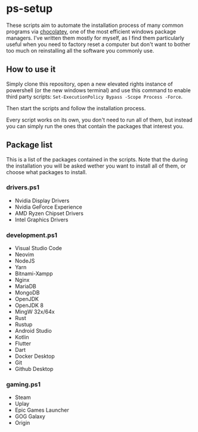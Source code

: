 # ps-setup
These scripts aim to automate the installation process of many common programs via [chocolatey](https://chocolatey.org), one of the most efficient windows package managers.
I've written them mostly for myself, as I find them particularly useful when you need to factory reset a computer but don't want to bother too much on reinstalling all the software you commonly use.
## How to use it
Simply clone this repository, open a new elevated rights instance of powershell (or the new windows terminal) and use this command to enable third party scripts:
`Set-ExecutionPolicy Bypass -Scope Process -Force`.

Then start the scripts and follow the installation process.

Every script works on its own, you don't need to run all of them, but instead you can simply run the ones that contain the packages that interest you.
## Package list
This is a list of the packages contained in the scripts.
Note that the during the installation you will be asked wether you want to install all of them, or choose what packages to install.
### drivers.ps1
* Nvidia Display Drivers
* Nvidia GeForce Experience
* AMD Ryzen Chipset Drivers
* Intel Graphics Drivers
### development.ps1
* Visual Studio Code
* Neovim
* NodeJS
* Yarn
* Bitnami-Xampp
* Nginx
* MariaDB
* MongoDB
* OpenJDK
* OpenJDK 8
* MingW 32x/64x
* Rust
* Rustup
* Android Studio
* Kotlin
* Flutter
* Dart
* Docker Desktop
* Git
* Github Desktop
### gaming.ps1
* Steam
* Uplay
* Epic Games Launcher
* GOG Galaxy
* Origin
